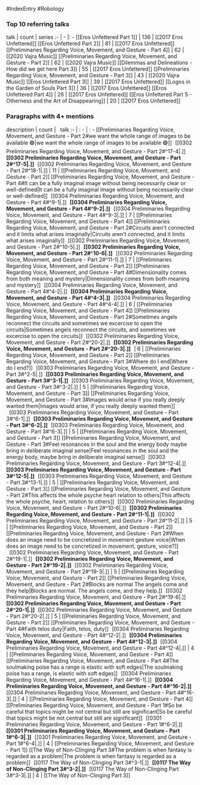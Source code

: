 #IndexEntry #Robology

### Top 10 referring talks
talk | count | series
:- | - |: -
[[Eros Unfettered Part 1]] | 136 | [[2017 Eros Unfettered]]
[[Eros Unfettered Part 2]] | 81 | [[2017 Eros Unfettered]]
[[Preliminaries Regarding Voice, Movement, and Gesture - Part 4]] | 62 | [[2020 Vajra Music]]
[[Preliminaries Regarding Voice, Movement, and Gesture - Part 2]] | 62 | [[2020 Vajra Music]]
[[Dilemmas and Delineations - How did we get here Part 3]] | 55 | [[2017 Eros Unfettered]]
[[Preliminaries Regarding Voice, Movement, and Gesture - Part 3]] | 43 | [[2020 Vajra Music]]
[[Eros Unfettered Part 3]] | 39 | [[2017 Eros Unfettered]]
[[Logos in the Garden of Souls Part 3]] | 36 | [[2017 Eros Unfettered]]
[[Eros Unfettered Part 4]] | 26 | [[2017 Eros Unfettered]]
[[Eros Unfettered Part 5 - Otherness and the Art of Disappearing]] | 20 | [[2017 Eros Unfettered]]

### Paragraphs with 4+ mentions
description | count | &nbsp;&nbsp;talk
:- | : - | : -
[[Preliminaries Regarding Voice, Movement, and Gesture - Part 2#we want the whole range of images to be available 🟢\|we want the whole range of images to be available 🟢]] &nbsp;&nbsp;[[0302 Preliminaries Regarding Voice, Movement, and Gesture - Part 2#^17-4\|.]] &nbsp; **[[0302 Preliminaries Regarding Voice, Movement, and Gesture - Part 2#^17-5\|.]]** &nbsp; [[0302 Preliminaries Regarding Voice, Movement, and Gesture - Part 2#^18-1\|.]] | 11 | [[Preliminaries Regarding Voice, Movement, and Gesture - Part 2]]
[[Preliminaries Regarding Voice, Movement, and Gesture - Part 4#It can be a fully imaginal image without being necessarily clear or well-defined\|It can be a fully imaginal image without being necessarily clear or well-defined]] &nbsp;&nbsp;[[0304 Preliminaries Regarding Voice, Movement, and Gesture - Part 4#^9-1\|.]] &nbsp; **[[0304 Preliminaries Regarding Voice, Movement, and Gesture - Part 4#^9-2\|.]]** &nbsp; [[0304 Preliminaries Regarding Voice, Movement, and Gesture - Part 4#^9-3\|.]] | 7 | [[Preliminaries Regarding Voice, Movement, and Gesture - Part 4]]
[[Preliminaries Regarding Voice, Movement, and Gesture - Part 2#Circuits aren't connected and it limits what arises imaginally\|Circuits aren't connected, and it limits what arises imaginally]] &nbsp;&nbsp;[[0302 Preliminaries Regarding Voice, Movement, and Gesture - Part 2#^10-5\|.]] &nbsp; **[[0302 Preliminaries Regarding Voice, Movement, and Gesture - Part 2#^10-6\|.]]** &nbsp; [[0302 Preliminaries Regarding Voice, Movement, and Gesture - Part 2#^11-1\|.]] | 7 | [[Preliminaries Regarding Voice, Movement, and Gesture - Part 2]]
[[Preliminaries Regarding Voice, Movement, and Gesture - Part 4#Dimensionality comes from both meaning and mystery\|Dimensionality comes from both meaning and mystery]] &nbsp;&nbsp;[[0304 Preliminaries Regarding Voice, Movement, and Gesture - Part 4#^4-2\|.]] &nbsp; **[[0304 Preliminaries Regarding Voice, Movement, and Gesture - Part 4#^4-3\|.]]** &nbsp; [[0304 Preliminaries Regarding Voice, Movement, and Gesture - Part 4#^4-4\|.]] | 6 | [[Preliminaries Regarding Voice, Movement, and Gesture - Part 4]]
[[Preliminaries Regarding Voice, Movement, and Gesture - Part 2#Sometimes angels reconnect the circuits and sometimes we excercise to open the circuits\|Sometimes angels reconnect the circuits, and sometimes we excercise to open the circuits]] &nbsp;&nbsp;[[0302 Preliminaries Regarding Voice, Movement, and Gesture - Part 2#^20-2\|.]] &nbsp; **[[0302 Preliminaries Regarding Voice, Movement, and Gesture - Part 2#^20-3\|.]]** &nbsp;  | 6 | [[Preliminaries Regarding Voice, Movement, and Gesture - Part 2]]
[[Preliminaries Regarding Voice, Movement, and Gesture - Part 3#Where do I end\|Where do I end?]] &nbsp;&nbsp;[[0303 Preliminaries Regarding Voice, Movement, and Gesture - Part 3#^2-5\|.]] &nbsp; **[[0303 Preliminaries Regarding Voice, Movement, and Gesture - Part 3#^3-1\|.]]** &nbsp; [[0303 Preliminaries Regarding Voice, Movement, and Gesture - Part 3#^3-2\|.]] | 5 | [[Preliminaries Regarding Voice, Movement, and Gesture - Part 3]]
[[Preliminaries Regarding Voice, Movement, and Gesture - Part 3#Images would arise if you really deeply wanted them\|Images would arise, if you really deeply wanted them]] &nbsp;&nbsp;[[0303 Preliminaries Regarding Voice, Movement, and Gesture - Part 3#^6-1\|.]] &nbsp; **[[0303 Preliminaries Regarding Voice, Movement, and Gesture - Part 3#^6-2\|.]]** &nbsp; [[0303 Preliminaries Regarding Voice, Movement, and Gesture - Part 3#^6-3\|.]] | 5 | [[Preliminaries Regarding Voice, Movement, and Gesture - Part 3]]
[[Preliminaries Regarding Voice, Movement, and Gesture - Part 3#Feel resonances in the soul and the energy body maybe bring in deliberate imaginal sense\|Feel resonances in the soul and the energy body, maybe bring in deliberate imaginal sense]] &nbsp;&nbsp;[[0303 Preliminaries Regarding Voice, Movement, and Gesture - Part 3#^12-4\|.]] &nbsp; **[[0303 Preliminaries Regarding Voice, Movement, and Gesture - Part 3#^12-5\|.]]** &nbsp; [[0303 Preliminaries Regarding Voice, Movement, and Gesture - Part 3#^13-1\|.]] | 5 | [[Preliminaries Regarding Voice, Movement, and Gesture - Part 3]]
[[Preliminaries Regarding Voice, Movement, and Gesture - Part 2#This affects the whole psyche heart relation to others\|This affects the whole psyche, heart, relation to others]] &nbsp;&nbsp;[[0302 Preliminaries Regarding Voice, Movement, and Gesture - Part 2#^10-6\|.]] &nbsp; **[[0302 Preliminaries Regarding Voice, Movement, and Gesture - Part 2#^11-1\|.]]** &nbsp; [[0302 Preliminaries Regarding Voice, Movement, and Gesture - Part 2#^11-2\|.]] | 5 | [[Preliminaries Regarding Voice, Movement, and Gesture - Part 2]]
[[Preliminaries Regarding Voice, Movement, and Gesture - Part 2#When does an image need to be concretized in movement gesture voice\|When does an image need to be concretized in movement, gesture, voice?]] &nbsp;&nbsp;[[0302 Preliminaries Regarding Voice, Movement, and Gesture - Part 2#^19-1\|.]] &nbsp; **[[0302 Preliminaries Regarding Voice, Movement, and Gesture - Part 2#^19-2\|.]]** &nbsp; [[0302 Preliminaries Regarding Voice, Movement, and Gesture - Part 2#^19-3\|.]] | 5 | [[Preliminaries Regarding Voice, Movement, and Gesture - Part 2]]
[[Preliminaries Regarding Voice, Movement, and Gesture - Part 2#Blocks are normal The angels come and they help\|Blocks are normal. The angels come, and they help.]] &nbsp;&nbsp;[[0302 Preliminaries Regarding Voice, Movement, and Gesture - Part 2#^19-6\|.]] &nbsp; **[[0302 Preliminaries Regarding Voice, Movement, and Gesture - Part 2#^20-1\|.]]** &nbsp; [[0302 Preliminaries Regarding Voice, Movement, and Gesture - Part 2#^20-2\|.]] | 5 | [[Preliminaries Regarding Voice, Movement, and Gesture - Part 2]]
[[Preliminaries Regarding Voice, Movement, and Gesture - Part 4#Faith telos duty\|Faith, telos, duty]] &nbsp;&nbsp;[[0304 Preliminaries Regarding Voice, Movement, and Gesture - Part 4#^12-2\|.]] &nbsp; **[[0304 Preliminaries Regarding Voice, Movement, and Gesture - Part 4#^12-3\|.]]** &nbsp; [[0304 Preliminaries Regarding Voice, Movement, and Gesture - Part 4#^12-4\|.]] | 4 | [[Preliminaries Regarding Voice, Movement, and Gesture - Part 4]]
[[Preliminaries Regarding Voice, Movement, and Gesture - Part 4#The soulmaking poise has a range is elastic with soft edges\|The soulmaking poise has a range, is elastic with soft edges]] &nbsp;&nbsp;[[0304 Preliminaries Regarding Voice, Movement, and Gesture - Part 4#^16-1\|.]] &nbsp; **[[0304 Preliminaries Regarding Voice, Movement, and Gesture - Part 4#^16-2\|.]]** &nbsp; [[0304 Preliminaries Regarding Voice, Movement, and Gesture - Part 4#^16-3\|.]] | 4 | [[Preliminaries Regarding Voice, Movement, and Gesture - Part 4]]
[[Preliminaries Regarding Voice, Movement, and Gesture - Part 1#So be careful that topics might be not central but still are significant\|So be careful that topics might be not central but still are significant]] &nbsp;&nbsp;[[0301 Preliminaries Regarding Voice, Movement, and Gesture - Part 1#^6-2\|.]] &nbsp; **[[0301 Preliminaries Regarding Voice, Movement, and Gesture - Part 1#^6-3\|.]]** &nbsp; [[0301 Preliminaries Regarding Voice, Movement, and Gesture - Part 1#^6-4\|.]] | 4 | [[Preliminaries Regarding Voice, Movement, and Gesture - Part 1]]
[[The Way of Non-Clinging Part 3#The problem is when fantasy is regarded as a problem\|The problem is when fantasy is regarded as a problem]] &nbsp;&nbsp;[[0117 The Way of Non-Clinging Part 3#^3-1\|.]] &nbsp; **[[0117 The Way of Non-Clinging Part 3#^3-2\|.]]** &nbsp; [[0117 The Way of Non-Clinging Part 3#^3-3\|.]] | 4 | [[The Way of Non-Clinging Part 3]]

